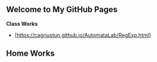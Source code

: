 ## Welcome to My GitHub Pages

**Class Works**
- [https://cagriustun.github.io/AutomataLab/RegExp.html]

**Home Works**
-
